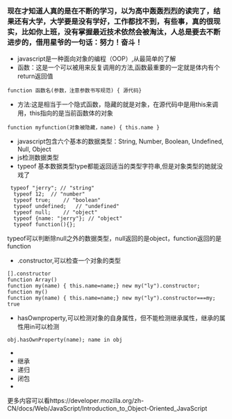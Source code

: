 ### 现在才知道人真的是在不断的学习，以为高中轰轰烈烈的读完了，结果还有大学，大学要是没有学好，工作都找不到，有些事，真的很现实，比如你上班，没有掌握最近技术依然会被淘汰，人总是要去不断进步的，借用星爷的一句话：努力！奋斗！

* javascript是一种面向对象的编程（OOP）,从最简单的了解
 * 函数：这是一个可以被用来反复调用的方法,函数最重要的一定就是体内有个return返回值
 ```
 function 函数名(参数，注意参数书写规范) { 源代码}
 ```
 
 * 方法:这是相当于一个隐式函数，隐藏的就是对象，在源代码中是用this来调用，this指向的是当前函数体的对象
 ```
 function myfunction(对象被隐藏，name) { this.name }
 ```
 
 * javascript包含六个基本的数据类型：String, Number, Boolean, Undefined, Null, Object
 * js检测数据类型
  * typeof 基本数据类型type都能返回适当的类型字符串,但是对象类型的她就没戏了
  ```
   typeof "jerry"; // "string"
    typeof 12;  // "number"
    typeof true;    // "boolean"
    typeof undefined;   // "undefined"
    typeof null;    // "object"
    typeof {name: "jerry"}; // "object"
    typeof function(){};  
   ```
   typeof可以判断除null之外的数据类型，null返回的是object，function返回的是function
   * .constructor,可以检查一个对象的类型
   ```
[].constructor
function Array()
function my(name) { this.name=name;} new my("ly").constructor;
function my()
function my(name) { this.name=name;} new my("ly").constructor===my;
true
```

   * hasOwnproperty,可以检测对象的自身属性，但不能检测继承属性，继承的属性用in可以检测
   ```
   obj.hasOwnProperty(name); name in obj
 ```
   * 
 * 继承
 * 递归
 * 闭包
 * 
更多内容可以看https://developer.mozilla.org/zh-CN/docs/Web/JavaScript/Introduction_to_Object-Oriented_JavaScript
